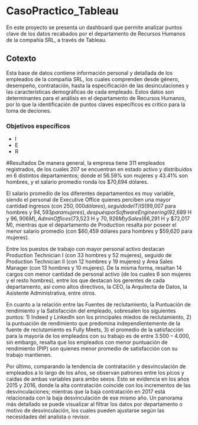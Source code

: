 # CasoPractico_Tableau
En este proyecto se presenta un dashboard que permite analizar puntos clave de los datos recabados por el departamento de Recursos Humanos de la compañía SRL, a través de Tableau.

## Cotexto
Esta base de datos contiene información personal y detallada de los empleados de la compañía SRL, los cuales comprenden desde género, desempeño, contratación, hasta la especificación de las desinculaciones y las características demográficas de cada empleado. Estos datos son determinantes para el análisis en el departamento de Recursos Humanos, por lo que la identificación de puntos claves específicos es crítico para la toma de deciones.

### Objetivos específicos 
- I
- E
- R

#Resultados
De manera general, la empresa tiene 311 empleados registrados, de los cuales 207 se encuentran en estado activo y distribuidos en 6 distintos departamentos; donde el 56.59% son mujeres y 43.41% son hombres, y el salario promedio ronda los $70,694 dólares.

El salario promedio de los diferentes departamentos es muy variable, siendo el personal de Executive Office quienes perciben una mayor cantidad ingresos (con $250,000 dólares), seguido de IT/IS ($99,007 para hombres y $94,593 para mujeres), después por Software Engineering ($92,689 H y $96,906 M), Admin Offices ($73,523 H y $70,926 M) y Sales ($66,291 H y $72,017 M), mientras que el departamento de Production resalta por poseer el menor salario promedio (con $60,459 dólares para hombres y $59,620 para mujeres).

Entre los puestos de trabajo con mayor personal activo destacan Production Technician I (con 33 hombres y 52 mujeres), seguido de Production Technician II (con 12 hombres y 19 mujeres) y Area Sales Manager (con 13 hombres y 10 mujeres). De la misma forma, resaltan 14 cargos con menor cantidad de personal activo (de los cuales 6 son mujeres y el resto hombres), entre los que destacan los gerentes de cada departamento, así como altos directivos, la CEO, la Arquitecta de Datos, la Asistente Administrativa, entre otros. 

En cuanto a la relación entre las Fuentes de reclutamiento, la Puntuación de rendimiento y la Satisfacción del empleado, sobresalen los siguientes puntos: 1) Indeed y LinkedIn son los principales miedos de reclutamiento,  2) la puntuación de rendimiento que predomina independientemente de la fuente de reclutamiento es Fully Meets, 3) el promedio de la satisfacción para la mayoría de los empleados con su trabajo es de entre 3.500 – 4.000, sin embargo, resalta que los empleados con menor puntuación de rendimiento (PIP) son quienes menor promedio de satisfacción con su trabajo mantienen. 

Por último, comparando la tendencia de contratación y desvinculación de empleados a lo largo de los años, se observan patrones entre los picos y caídas de ambas variables para ambo sexos. Esto se evidencia en los años 2015 y 2016, donde la alta contratación coincide con los incrementos de las desvinculaciones; mientras que la baja contratación en 2017 está relacionada con la baja desvinculación de ese mismo año. 
Un panorama más detallado se puede visualizar al filtrar los datos por departamento o motivo de desvinculación, los cuales pueden ajustarse según las necesidades del analista o revisor. 


